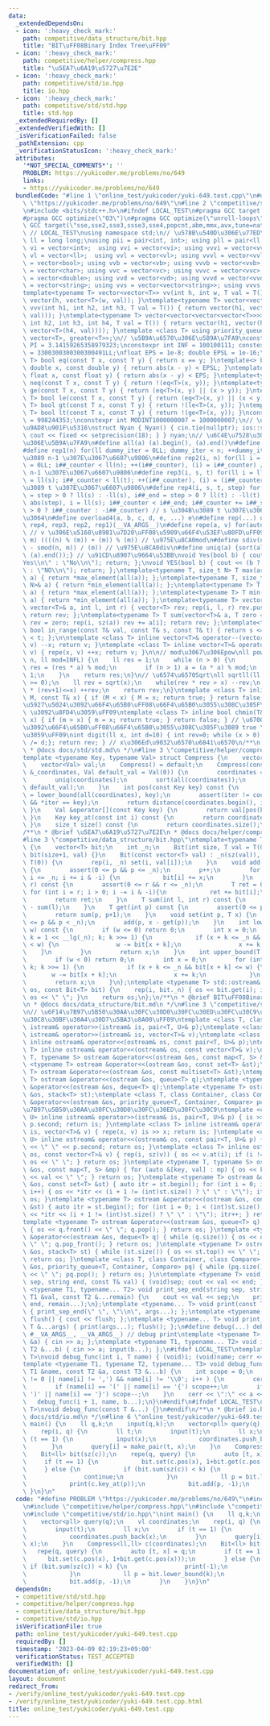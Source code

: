 ```yaml
---
data:
  _extendedDependsOn:
  - icon: ':heavy_check_mark:'
    path: competitive/data_structure/bit.hpp
    title: "BIT\uFF08Binary Index Tree\uFF09"
  - icon: ':heavy_check_mark:'
    path: competitive/helper/compress.hpp
    title: "\u5EA7\u6A19\u5727\u7E2E"
  - icon: ':heavy_check_mark:'
    path: competitive/std/io.hpp
    title: io.hpp
  - icon: ':heavy_check_mark:'
    path: competitive/std/std.hpp
    title: std.hpp
  _extendedRequiredBy: []
  _extendedVerifiedWith: []
  _isVerificationFailed: false
  _pathExtension: cpp
  _verificationStatusIcon: ':heavy_check_mark:'
  attributes:
    '*NOT_SPECIAL_COMMENTS*': ''
    PROBLEM: https://yukicoder.me/problems/no/649
    links:
    - https://yukicoder.me/problems/no/649
  bundledCode: "#line 1 \"online_test/yukicoder/yuki-649.test.cpp\"\n#define PROBLEM\
    \ \"https://yukicoder.me/problems/no/649\"\n#line 2 \"competitive/std/std.hpp\"\
    \n#include <bits/stdc++.h>\n#ifndef LOCAL_TEST\n#pragma GCC target (\"avx\")\n\
    #pragma GCC optimize(\"O3\")\n#pragma GCC optimize(\"unroll-loops\")\n#pragma\
    \ GCC target(\"sse,sse2,sse3,ssse3,sse4,popcnt,abm,mmx,avx,tune=native\")\n#endif\
    \ // LOCAL_TEST\nusing namespace std;\n// \u578B\u540D\u306E\u77ED\u7E2E\nusing\
    \ ll = long long;\nusing pii = pair<int, int>; using pll = pair<ll, ll>;\nusing\
    \ vi = vector<int>;  using vvi = vector<vi>; using vvvi = vector<vvi>;\nusing\
    \ vl = vector<ll>;  using vvl = vector<vl>; using vvvl = vector<vvl>;\nusing vb\
    \ = vector<bool>; using vvb = vector<vb>; using vvvb = vector<vvb>;\nusing vc\
    \ = vector<char>; using vvc = vector<vc>; using vvvc = vector<vvc>;\nusing vd\
    \ = vector<double>; using vvd = vector<vd>; using vvvd = vector<vvd>;\nusing vs\
    \ = vector<string>; using vvs = vector<vector<string>>; using vvvs = vector<vector<vector<string>>>;\n\
    template<typename T> vector<vector<T>> vv(int h, int w, T val = T()) { return\
    \ vector(h, vector<T>(w, val)); }\ntemplate<typename T> vector<vector<vector<T>>>\
    \ vvv(int h1, int h2, int h3, T val = T()) { return vector(h1, vector(h2, vector<T>(h3,\
    \ val))); }\ntemplate<typename T> vector<vector<vector<vector<T>>>> vvvv(int h1,\
    \ int h2, int h3, int h4, T val = T()) { return vector(h1, vector(h2, vector(h3,\
    \ vector<T>(h4, val)))); }\ntemplate <class T> using priority_queue_min = priority_queue<T,\
    \ vector<T>, greater<T>>;\n// \u5B9A\u6570\u306E\u5B9A\u7FA9\nconstexpr double\
    \ PI = 3.14159265358979323;\nconstexpr int INF = 100100111; constexpr ll INFL\
    \ = 3300300300300300491LL;\nfloat EPS = 1e-8; double EPSL = 1e-16;\ntemplate<typename\
    \ T> bool eq(const T x, const T y) { return x == y; }\ntemplate<> bool eq<double>(const\
    \ double x, const double y) { return abs(x - y) < EPSL; }\ntemplate<> bool eq<float>(const\
    \ float x, const float y) { return abs(x - y) < EPS; }\ntemplate<typename T> bool\
    \ neq(const T x, const T y) { return !(eq<T>(x, y)); }\ntemplate<typename T> bool\
    \ ge(const T x, const T y) { return (eq<T>(x, y) || (x > y)); }\ntemplate<typename\
    \ T> bool le(const T x, const T y) { return (eq<T>(x, y) || (x < y)); }\ntemplate<typename\
    \ T> bool gt(const T x, const T y) { return !(le<T>(x, y)); }\ntemplate<typename\
    \ T> bool lt(const T x, const T y) { return !(ge<T>(x, y)); }\nconstexpr int MODINT998244353\
    \ = 998244353;\nconstexpr int MODINT1000000007 = 1000000007;\n// \u5165\u51FA\u529B\
    \u9AD8\u901F\u5316\nstruct Nyan { Nyan() { cin.tie(nullptr); ios::sync_with_stdio(false);\
    \ cout << fixed << setprecision(18); } } nyan;\n// \u6C4E\u7528\u30DE\u30AF\u30ED\
    \u306E\u5B9A\u7FA9\n#define all(a) (a).begin(), (a).end()\n#define sz(x) ((ll)(x).size())\n\
    #define rep1(n) for(ll dummy_iter = 0LL; dummy_iter < n; ++dummy_iter) // 0 \u304B\
    \u3089 n-1 \u307E\u3067\u6607\u9806\n#define rep2(i, n) for(ll i = 0LL, i##_counter\
    \ = 0LL; i##_counter < ll(n); ++(i##_counter), (i) = i##_counter) // 0 \u304B\u3089\
    \ n-1 \u307E\u3067\u6607\u9806\n#define rep3(i, s, t) for(ll i = ll(s), i##_counter\
    \ = ll(s); i##_counter < ll(t); ++(i##_counter), (i) = (i##_counter)) // s \u304B\
    \u3089 t \u307E\u3067\u6607\u9806\n#define rep4(i, s, t, step) for(ll i##_counter\
    \ = step > 0 ? ll(s) : -ll(s), i##_end = step > 0 ? ll(t) : -ll(t), i##_step =\
    \ abs(step), i = ll(s); i##_counter < i##_end; i##_counter += i##_step, i = step\
    \ > 0 ? i##_counter : -i##_counter) // s \u304B\u3089 t \u307E\u3067 step\u305A\
    \u3064\n#define overload4(a, b, c, d, e, ...) e\n#define rep(...) overload4(__VA_ARGS__,\
    \ rep4, rep3, rep2, rep1)(__VA_ARGS__)\n#define repe(a, v) for(auto& a : (v))\
    \ // v \u306E\u5168\u8981\u7D20\uFF08\u5909\u66F4\u53EF\u80FD\uFF09\n#define smod(n,\
    \ m) ((((n) % (m)) + (m)) % (m)) // \u975E\u8CA0mod\n#define sdiv(n, m) (((n)\
    \ - smod(n, m)) / (m)) // \u975E\u8CA0div\n#define uniq(a) {sort(all(a)); (a).erase(unique(all(a)),\
    \ (a).end());} // \u91CD\u8907\u9664\u53BB\nvoid Yes(bool b) { cout << (b ? \"\
    Yes\\n\" : \"No\\n\"); return; };\nvoid YES(bool b) { cout << (b ? \"YES\\n\"\
    \ : \"NO\\n\"); return; };\ntemplate<typename T, size_t N> T max(array<T, N>&\
    \ a) { return *max_element(all(a)); };\ntemplate<typename T, size_t N> T min(array<T,\
    \ N>& a) { return *min_element(all(a)); };\ntemplate<typename T> T max(vector<T>&\
    \ a) { return *max_element(all(a)); };\ntemplate<typename T> T min(vector<T>&\
    \ a) { return *min_element(all(a)); };\ntemplate<typename T> vector<T> vec_slice(const\
    \ vector<T>& a, int l, int r) { vector<T> rev; rep(i, l, r) rev.push_back(a[i]);\
    \ return rev; };\ntemplate<typename T> T sum(vector<T>& a, T zero = T(0)) { T\
    \ rev = zero; rep(i, sz(a)) rev += a[i]; return rev; };\ntemplate<typename T>\
    \ bool in_range(const T& val, const T& s, const T& t) { return s <= val && val\
    \ < t; };\n\ntemplate <class T> inline vector<T>& operator--(vector<T>& v) { repe(x,\
    \ v) --x; return v; }\ntemplate <class T> inline vector<T>& operator++(vector<T>&\
    \ v) { repe(x, v) ++x; return v; }\n\n// mod\u3067\u306Epow\nll powm(ll a, ll\
    \ n, ll mod=INFL) {\n    ll res = 1;\n    while (n > 0) {\n        if (n & 1)\
    \ res = (res * a) % mod;\n        if (n > 1) a = (a * a) % mod;\n        n >>=\
    \ 1;\n    }\n    return res;\n}\n// \u6574\u6570Sqrt\nll sqrtll(ll x) {\n    assert(x\
    \ >= 0);\n    ll rev = sqrt(x);\n    while(rev * rev > x) --rev;\n    while((rev+1)\
    \ * (rev+1)<=x) ++rev;\n    return rev;\n}\ntemplate <class T> inline bool chmax(T&\
    \ M, const T& x) { if (M < x) { M = x; return true; } return false; } // \u6700\
    \u5927\u5024\u3092\u66F4\u65B0\uFF08\u66F4\u65B0\u3055\u308C\u305F\u3089 true\
    \ \u3092\u8FD4\u3059\uFF09\ntemplate <class T> inline bool chmin(T& m, const T&\
    \ x) { if (m > x) { m = x; return true; } return false; } // \u6700\u5C0F\u5024\
    \u3092\u66F4\u65B0\uFF08\u66F4\u65B0\u3055\u308C\u305F\u3089 true \u3092\u8FD4\
    \u3059\uFF09\nint digit(ll x, int d=10) { int rev=0; while (x > 0) { rev++; x\
    \ /= d;}; return rev; } // x\u306Ed\u9032\u6570\u6841\u6570\n/**\n * @brief std.hpp\n\
    \ * @docs docs/std/std.md\n */\n#line 3 \"competitive/helper/compress.hpp\"\n\
    template <typename Key, typename Val> struct Compress {\n    vector<Key> coordinates;\n\
    \    vector<Val> val;\n    Compress() = default;\n    Compress(const vector<Key>\
    \ &_coordinates, Val default_val = Val(0)) {\n        coordinates = _coordinates;\n\
    \        uniq(coordinates);\n        sort(all(coordinates));\n        val = vector<Val>(sz(coordinates),\
    \ default_val);\n    }\n    int pos(const Key key) const {\n        auto iter\
    \ = lower_bound(all(coordinates), key);\n        assert(iter != coordinates.end()\
    \ && *iter == key);\n        return distance(coordinates.begin(), iter);\n   \
    \ }\n    Val &operator[](const Key key) {\n        return val[pos(key)];\n   \
    \ }\n    Key key_at(const int i) const {\n        return coordinates[i];\n   \
    \ }\n    size_t size() const {\n        return coordinates.size();\n    }\n};\n\
    /**\n * @brief \u5EA7\u6A19\u5727\u7E2E\n * @docs docs/helper/compress.md\n */\n\
    #line 3 \"competitive/data_structure/bit.hpp\"\ntemplate<typename T> struct Bit\
    \ {\n    vector<T> bit;\n    int _n;\n    Bit(int size, T val = T(0)) : _n(size),\
    \ bit(size+1, val) {}\n    Bit(const vector<T> val) : _n(sz(val)), bit(sz(val)+1,\
    \ T(0)) {\n        rep(i, _n) set(i, val[i]);\n    }\n    void add(int p, T x)\
    \ {\n        assert(0 <= p && p <= _n);\n        p++;\n        for (int i = p;\
    \ i <= _n; i += i & -i) {\n            bit[i] += x;\n        }\n    }\n    T sum(int\
    \ r) const {\n        assert(0 <= r && r <= _n);\n        T ret = 0;\n       \
    \ for (int i = r; i > 0; i -= i & -i){\n            ret += bit[i];\n        }\n\
    \        return ret;\n    }\n    T sum(int l, int r) const {\n        return sum(r)\
    \ - sum(l);\n    }\n    T get(int p) const {\n        assert(0 <= p && p < _n);\n\
    \        return sum(p, p+1);\n    }\n    void set(int p, T x) {\n        assert(0\
    \ <= p && p < _n);\n        add(p, x - get(p));\n    }\n    int lower_bound(T\
    \ w) const {\n        if (w <= 0) return 0;\n        int x = 0;\n        for (int\
    \ k = 1 << __lg(_n); k; k >>= 1) {\n            if (x + k <= _n && bit[x + k]\
    \ < w) {\n                w -= bit[x + k];\n                x += k;\n        \
    \    }\n        }\n        return x;\n    }\n    int upper_bound(T w) const {\n\
    \        if (w < 0) return 0;\n        int x = 0;\n        for (int k = 1 << __lg(_n);\
    \ k; k >>= 1) {\n            if (x + k <= _n && bit[x + k] <= w) {\n         \
    \       w -= bit[x + k];\n                x += k;\n            }\n        }\n\
    \        return x;\n    }\n};\ntemplate <typename T> std::ostream& operator<<(std::ostream&\
    \ os, const Bit<T> bit) {\n    rep(i, bit._n) { os << bit.get(i); if (i != bit._n-1)\
    \ os << \" \"; }\n    return os;\n};\n/**\n * @brief BIT\uFF08Binary Index Tree\uFF09\
    \n * @docs docs/data_structure/bit.md\n */\n#line 3 \"competitive/std/io.hpp\"\
    \n// \u6F14\u7B97\u5B50\u30AA\u30FC\u30D0\u30FC\u30ED\u30FC\u30C9\uFF08\u30D7\u30ED\
    \u30C8\u30BF\u30A4\u30D7\u5BA3\u8A00\uFF09\ntemplate <class T, class U> inline\
    \ istream& operator>>(istream& is, pair<T, U>& p);\ntemplate <class T> inline\
    \ istream& operator>>(istream& is, vector<T>& v);\ntemplate <class T, class U>\
    \ inline ostream& operator<<(ostream& os, const pair<T, U>& p);\ntemplate <class\
    \ T> inline ostream& operator<<(ostream& os, const vector<T>& v);\ntemplate <typename\
    \ T, typename S> ostream &operator<<(ostream &os, const map<T, S> &mp);\ntemplate\
    \ <typename T> ostream &operator<<(ostream &os, const set<T> &st);\ntemplate <typename\
    \ T> ostream &operator<<(ostream &os, const multiset<T> &st);\ntemplate <typename\
    \ T> ostream &operator<<(ostream &os, queue<T> q);\ntemplate <typename T> ostream\
    \ &operator<<(ostream &os, deque<T> q);\ntemplate <typename T> ostream &operator<<(ostream\
    \ &os, stack<T> st);\ntemplate <class T, class Container, class Compare> ostream\
    \ &operator<<(ostream &os, priority_queue<T, Container, Compare> pq);\n\n// \u6F14\
    \u7B97\u5B50\u30AA\u30FC\u30D0\u30FC\u30ED\u30FC\u30C9\ntemplate <class T, class\
    \ U> inline istream& operator>>(istream& is, pair<T, U>& p) { is >> p.first >>\
    \ p.second; return is; }\ntemplate <class T> inline istream& operator>>(istream&\
    \ is, vector<T>& v) { repe(x, v) is >> x; return is; }\ntemplate <class T, class\
    \ U> inline ostream& operator<<(ostream& os, const pair<T, U>& p) { os << p.first\
    \ << \" \" << p.second; return os; }\ntemplate <class T> inline ostream& operator<<(ostream&\
    \ os, const vector<T>& v) { rep(i, sz(v)) { os << v.at(i); if (i != sz(v) - 1)\
    \ os << \" \"; } return os; }\ntemplate <typename T, typename S> ostream &operator<<(ostream\
    \ &os, const map<T, S> &mp) { for (auto &[key, val] : mp) { os << key << \":\"\
    \ << val << \" \"; } return os; }\ntemplate <typename T> ostream &operator<<(ostream\
    \ &os, const set<T> &st) { auto itr = st.begin(); for (int i = 0; i < (int)st.size();\
    \ i++) { os << *itr << (i + 1 != (int)st.size() ? \" \" : \"\"); itr++; } return\
    \ os; }\ntemplate <typename T> ostream &operator<<(ostream &os, const multiset<T>\
    \ &st) { auto itr = st.begin(); for (int i = 0; i < (int)st.size(); i++) { os\
    \ << *itr << (i + 1 != (int)st.size() ? \" \" : \"\"); itr++; } return os; }\n\
    template <typename T> ostream &operator<<(ostream &os, queue<T> q) { while (q.size())\
    \ { os << q.front() << \" \"; q.pop(); } return os; }\ntemplate <typename T> ostream\
    \ &operator<<(ostream &os, deque<T> q) { while (q.size()) { os << q.front() <<\
    \ \" \"; q.pop_front(); } return os; }\ntemplate <typename T> ostream &operator<<(ostream\
    \ &os, stack<T> st) { while (st.size()) { os << st.top() << \" \"; st.pop(); }\
    \ return os; }\ntemplate <class T, class Container, class Compare> ostream &operator<<(ostream\
    \ &os, priority_queue<T, Container, Compare> pq) { while (pq.size()) { os << pq.top()\
    \ << \" \"; pq.pop(); } return os; }\n\ntemplate <typename T> void print_sep_end(string\
    \ sep, string end, const T& val) { (void)sep; cout << val << end; };\ntemplate\
    \ <typename T1, typename... T2> void print_sep_end(string sep, string end, const\
    \ T1 &val, const T2 &...remain) {\n    cout << val << sep;\n    print_sep_end(sep,\
    \ end, remain...);\n};\ntemplate <typename... T> void print(const T &...args)\
    \ { print_sep_end(\" \", \"\\n\", args...); };\ntemplate <typename... T> void\
    \ flush() { cout << flush; };\ntemplate <typename... T> void print_and_flush(const\
    \ T &...args) { print(args...); flush(); };\n#define debug(...) debug_func(0,\
    \ #__VA_ARGS__, __VA_ARGS__) // debug print\ntemplate <typename T> void input(T\
    \ &a) { cin >> a; };\ntemplate <typename T1, typename... T2> void input(T1&a,\
    \ T2 &...b) { cin >> a; input(b...); };\n#ifdef LOCAL_TEST\ntemplate <typename\
    \ T>\nvoid debug_func(int i, T name) { (void)i; (void)name; cerr << endl; }\n\
    template <typename T1, typename T2, typename... T3> void debug_func(int i, const\
    \ T1 &name, const T2 &a, const T3 &...b) {\n    int scope = 0;\n    for ( ; (scope\
    \ != 0 || name[i] != ',') && name[i] != '\\0'; i++ ) {\n        cerr << name[i];\n\
    \        if (name[i] == '(' || name[i] == '{') scope++;\n        if (name[i] ==\
    \ ')' || name[i] == '}') scope--;\n    }\n    cerr << \":\" << a << \" \";\n \
    \   debug_func(i + 1, name, b...);\n}\n#endif\n#ifndef LOCAL_TEST\ntemplate <typename...\
    \ T>\nvoid debug_func(const T &...) {}\n#endif\n/**\n * @brief io.hpp\n * @docs\
    \ docs/std/io.md\n */\n#line 6 \"online_test/yukicoder/yuki-649.test.cpp\"\nint\
    \ main() {\n    ll q,k;\n    input(q,k);\n    vector<pll> query(q);\n    vl coordinates;\n\
    \    rep(i, q) {\n        ll t;\n        input(t);\n        ll x;\n        if\
    \ (t == 1) {\n            input(x);\n            coordinates.push_back(x);\n \
    \       }\n        query[i] = make_pair(t, x);\n    }\n    Compress<ll,ll> c(coordinates);\n\
    \    Bit<ll> bit(sz(c));\n    repe(q, query) {\n        auto [t, x] = q;\n   \
    \     if (t == 1) {\n            bit.set(c.pos(x), 1+bit.get(c.pos(x)));\n   \
    \     } else {\n            if (bit.sum(sz(c)) < k) {\n                print(-1);\n\
    \                continue;\n            }\n            ll p = bit.lower_bound(k);\n\
    \            print(c.key_at(p));\n            bit.add(p, -1);\n        }\n   \
    \ }\n}\n"
  code: "#define PROBLEM \"https://yukicoder.me/problems/no/649\"\n#include \"competitive/std/std.hpp\"\
    \n#include \"competitive/helper/compress.hpp\"\n#include \"competitive/data_structure/bit.hpp\"\
    \n#include \"competitive/std/io.hpp\"\nint main() {\n    ll q,k;\n    input(q,k);\n\
    \    vector<pll> query(q);\n    vl coordinates;\n    rep(i, q) {\n        ll t;\n\
    \        input(t);\n        ll x;\n        if (t == 1) {\n            input(x);\n\
    \            coordinates.push_back(x);\n        }\n        query[i] = make_pair(t,\
    \ x);\n    }\n    Compress<ll,ll> c(coordinates);\n    Bit<ll> bit(sz(c));\n \
    \   repe(q, query) {\n        auto [t, x] = q;\n        if (t == 1) {\n      \
    \      bit.set(c.pos(x), 1+bit.get(c.pos(x)));\n        } else {\n           \
    \ if (bit.sum(sz(c)) < k) {\n                print(-1);\n                continue;\n\
    \            }\n            ll p = bit.lower_bound(k);\n            print(c.key_at(p));\n\
    \            bit.add(p, -1);\n        }\n    }\n}\n"
  dependsOn:
  - competitive/std/std.hpp
  - competitive/helper/compress.hpp
  - competitive/data_structure/bit.hpp
  - competitive/std/io.hpp
  isVerificationFile: true
  path: online_test/yukicoder/yuki-649.test.cpp
  requiredBy: []
  timestamp: '2023-04-09 02:19:23+09:00'
  verificationStatus: TEST_ACCEPTED
  verifiedWith: []
documentation_of: online_test/yukicoder/yuki-649.test.cpp
layout: document
redirect_from:
- /verify/online_test/yukicoder/yuki-649.test.cpp
- /verify/online_test/yukicoder/yuki-649.test.cpp.html
title: online_test/yukicoder/yuki-649.test.cpp
---
```

